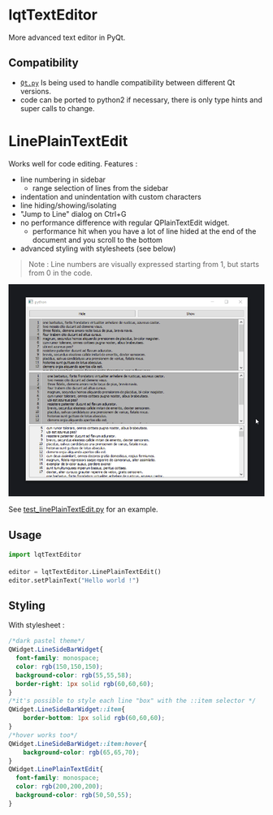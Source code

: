 # lqtTextEditor

More advanced text editor in PyQt.

## Compatibility

- [`Qt.py`](https://github.com/mottosso/Qt.py) Is being used to handle compatibility
between different Qt versions.
- code can be ported to python2 if necessary, there is only type hints and super
calls to change.

# LinePlainTextEdit

Works well for code editing. Features :
- line numbering in sidebar
  - range selection of lines from the sidebar 
- indentation and unindentation with custom characters
- line hiding/showing/isolating
- "Jump to Line" dialog on Ctrl+G
- no performance difference with regular QPlainTextEdit widget.
  - performance hit when you have a lot of line hided at the end of the document and you scroll to the bottom
- advanced styling with stylesheets (see below)

> Note : Line numbers are visually expressed starting from 1, but starts from 0 in the code.

![demo gif of using the LinenumberedTextEditor](./doc/img/LinenumberedTextEditor.demo.gif)

See [test_linePlainTextEdit.py](tests/test_linePlainTextEdit.py) for an example.

## Usage

```python
import lqtTextEditor

editor = lqtTextEditor.LinePlainTextEdit()
editor.setPlainText("Hello world !")
```

## Styling 

With stylesheet :

```css
/*dark pastel theme*/
QWidget.LineSideBarWidget{
  font-family: monospace;
  color: rgb(150,150,150);
  background-color: rgb(55,55,58);
  border-right: 1px solid rgb(60,60,60);
}
/*it's possible to style each line "box" with the ::item selector */
QWidget.LineSideBarWidget::item{
    border-bottom: 1px solid rgb(60,60,60);
}
/*hover works too*/
QWidget.LineSideBarWidget::item:hover{
    background-color: rgb(65,65,70);
}
QWidget.LinePlainTextEdit{
  font-family: monospace;
  color: rgb(200,200,200);
  background-color: rgb(50,50,55);
}
```